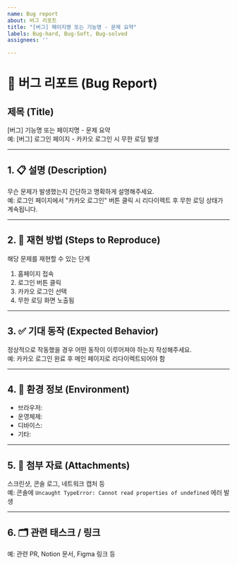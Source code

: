 ```yaml
---
name: Bug report
about: 버그 리포트
title: "[버그] 페이지명 또는 기능명 - 문제 요약"
labels: Bug-hard, Bug-Soft, Bug-solved
assignees: ''

---
```


# 🐞 버그 리포트 (Bug Report)

## 제목 (Title)
[버그] 기능명 또는 페이지명 - 문제 요약  
예: [버그] 로그인 페이지 - 카카오 로그인 시 무한 로딩 발생

---

## 1. 📋 설명 (Description)  
무슨 문제가 발생했는지 간단하고 명확하게 설명해주세요.  
예: 로그인 페이지에서 "카카오 로그인" 버튼 클릭 시 리다이렉트 후 무한 로딩 상태가 계속됩니다.

---

## 2. 🔁 재현 방법 (Steps to Reproduce)  
해당 문제를 재현할 수 있는 단계  
1. 홈페이지 접속  
2. 로그인 버튼 클릭  
3. 카카오 로그인 선택  
4. 무한 로딩 화면 노출됨  

---

## 3. ✅ 기대 동작 (Expected Behavior)  
정상적으로 작동했을 경우 어떤 동작이 이루어져야 하는지 작성해주세요.  
예: 카카오 로그인 완료 후 메인 페이지로 리다이렉트되어야 함

---

## 4. 📱 환경 정보 (Environment)  
- 브라우저:  
- 운영체제:  
- 디바이스:  
- 기타:  

---

## 5. 📸 첨부 자료 (Attachments)  
스크린샷, 콘솔 로그, 네트워크 캡처 등  
예: 콘솔에 `Uncaught TypeError: Cannot read properties of undefined` 에러 발생

---

## 6. 🗂 관련 태스크 / 링크  
예: 관련 PR, Notion 문서, Figma 링크 등
